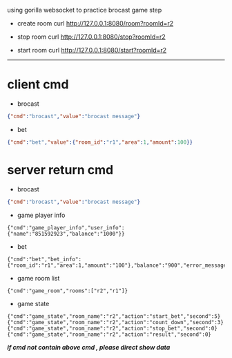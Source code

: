 using gorilla websocket to practice brocast game step  


- create room  curl http://127.0.0.1:8080/room?roomId=r2

- stop room curl http://127.0.0.1:8080/stop?roomId=r2

- start room curl http://127.0.0.1:8080/start?roomId=r2


---



# client cmd

- brocast 
```json
{"cmd":"brocast","value":"brocast message"}
```


- bet

```json
{"cmd":"bet","value":{"room_id":"r1","area":1,"amount":100}}
```


# server return cmd 


- brocast 
```json
{"cmd":"brocast","value":"brocast message"}
```


- game player info
```
{"cmd":"game_player_info","user_info":{"name":"851592923","balance":"1000"}}

```

- bet

```
{"cmd":"bet","bet_info":{"room_id":"r1","area":1,"amount":"100"},"balance":"900","error_message":""}
```



- game room list

```
{"cmd":"game_room","rooms":["r2","r1"]}
```

- game state

```
{"cmd":"game_state","room_name":"r2","action":"start_bet","second":5}
{"cmd":"game_state","room_name":"r2","action":"count_down","second":3}
{"cmd":"game_state","room_name":"r2","action":"stop_bet","second":0}
{"cmd":"game_state","room_name":"r2","action":"result","second":0}
```


**_if cmd not contain above cmd  , please direct show data_**
